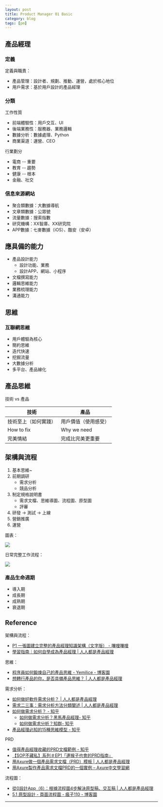 ```yaml
---
layout: post
title: Product Manager 01 Basic
category: blog
tags: [pm]
---
```


## 產品經理

### 定義

定義與職責：
- 產品管理：設計者、規劃、推動、運營，處於核心地位
- 用戶需求：基於用戶設計的產品經理

### 分類

工作性質
- 前端體驗性：用戶交互、UI
- 後端業務性：服務器、業務邏輯
- 數據分析：數據處理、Python
- 商業渠道：運營、CEO

行業劃分
- 電商 -- 重要
- 教育 -- 趨勢
- 健康 -- 根本
- 金融、社交

### 信息來源網站

- 聚合類數據：大數據導航
- 文章類數據：公眾號
- 流量數據：搜索指數
- 研究機構：XX智庫、XX研究院
- APP數據：七麥數據（iOS）、酷安（安卓）

## 應具備的能力

- 產品設計能力
    - 設計功能、業務
    - 設計APP、網站、小程序
- 文檔撰寫能力
- 邏輯思維能力
- 業務梳理能力
- 溝通能力

## 思維

### 互聯網思維

- 用戶體驗為核心
- 簡約思維
- 迭代快速
- 挖掘流量
- 大數據分析
- 多平台、產品線化

## 產品思維

技術 vs 產品

<table style="width:100%">
    <thead>
        <tr>
            <th style="width:50%">技術</th>
            <th style="width:50%">產品</th>
        </tr>
    </thead>
    <tbody>
        <tr>
            <td>技術至上（如何實踐）</td>
            <td>用戶價值（使用感受）</td>
        </tr>
        <tr>
            <td>How to fix</td>
            <td>Why we need</td>
        </tr>
        <tr>
            <td>完美情結</td>
            <td>完成比完美更重要</td>
        </tr>
    </tbody>
</table>

## 架構與流程

1. 基本思維~
2. 前期調研
    - 需求分析
    - 競品分析
3. 制定規格說明書
    - 需求文檔、思維導圖、流程圖、原型圖
    - 評審
4. 研發 → 測試 → 上線
5. 營銷推廣
6. 運營

圖表：

![](https://hauchenglee.github.io/assets/images/course/product-manager/pm-diagram.png)

日常完整工作流程：

![](https://hauchenglee.github.io/assets/images/course/product-manager/pm-workflow.jpg)

### 產品生命週期

- 導入期
- 成長期
- 成熟期
- 衰退期

## Reference

架構與流程：
- [P1 一張圖建立完整的產品經理知識架構（文字版） - 嗶哩嗶哩](https://www.bilibili.com/read/cv8310239)
- [學習指南｜如何自學成為產品經理 \| 人人都是產品經理](http://www.woshipm.com/pmd/892079.html)

思維：
- [程序員如何鍛煉自己的產品思維 - Yemilice - 博客園](https://www.cnblogs.com/Yemilice/p/11617318.html)
- [想轉行產品的你，是否具備產品思維？ \| 人人都是產品經理](http://www.woshipm.com/pmd/707299.html)

需求分析：
- [如何做好軟件需求分析？ \| 人人都是產品經理](https://www.woshipm.com/pmd/4304055.html)
- [需求二三事：需求分析方法分類闡述 \| 人人都是產品經理](https://www.woshipm.com/pmd/706651.html)
- [如何做需求分析？ - 知乎](https://www.zhihu.com/question/20407032)
    - [如何做需求分析？黑馬產品經理​ - 知乎](https://www.zhihu.com/question/20407032/answer/2794287878)
    - [如何做需求分析？知群​ - 知乎](https://www.zhihu.com/question/20407032/answer/2542494890)
- [產品經理必知的15種思維模型 - 知乎](https://zhuanlan.zhihu.com/p/519329651)

PRD
- [值得產品經理收藏的PRD文檔範例 - 知乎](https://zhuanlan.zhihu.com/p/455896839)
- [【SOP不藏私】系列＃EP1「連猴子也會的PRD指南」](https://medium.com/as-a-product-designer/sop-ep01-prd-3c6d33880c34)
- [用Axure做一個產品需求文檔（PRD）模板 \| 人人都是產品經理](https://www.woshipm.com/rp/3488031.html)
- [用Axure製作產品需求文檔PRD的一個實例 – Axure中文學習網](https://www.axure.com.cn/2841)

流程圖：
- [從0設計App（6）：根據流程圖4步解決原型稿、交互稿 \| 人人都是產品經理](https://www.woshipm.com/pd/3904788.html)
- [5.1 原型設計 - 頁面流程圖 - 瘋子110 - 博客園](https://www.cnblogs.com/telwanggs/p/10876027.html)


---
